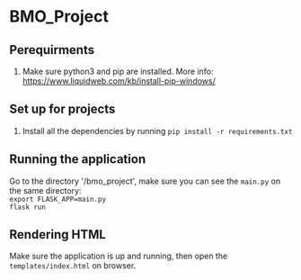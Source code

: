 # BMO_Project
## Perequirments
1. Make sure python3 and pip are installed. More info: https://www.liquidweb.com/kb/install-pip-windows/

## Set up for projects
1. Install all the dependencies by running `pip install -r requirements.txt`

## Running the application
Go to the directory '/bmo_project', make sure you can see the `main.py` on the same directory:\
`export FLASK_APP=main.py`\
`flask run`

## Rendering HTML
Make sure the application is up and running, then open the `templates/index.html` on browser.
